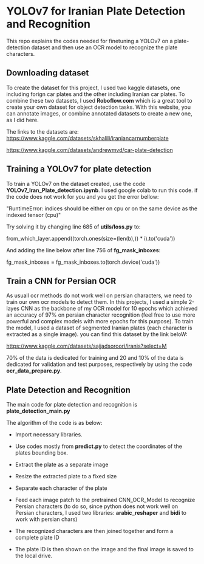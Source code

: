 
# YOLOv7 for Iranian Plate Detection and Recognition

This repo explains the codes needed for finetuning a YOLOv7 on a plate-detection dataset and then use an OCR model to recognize the plate characters.

## Downloading dataset
To create the dataset for this project, I used two kaggle datasets, one including forign car plates and the other including Iranian car plates. To combine these two datasets, I used **Roboflow.com** which is a great tool to create your own dataset for object detection tasks. With this website, you can annotate images, or combine annotated datasets to create a new one, as I did here. 

The links to the datasets are:
https://www.kaggle.com/datasets/skhalili/iraniancarnumberplate

https://www.kaggle.com/datasets/andrewmvd/car-plate-detection

## Training a YOLOv7 for plate detection
To train a YOLOv7 on the dataset created, use the code **YOLOv7_Iran_Plate_detection.ipynb**. I used google colab to run this code. if the code does not work for you and you get the error bellow:

"RuntimeError: indices should be either on cpu or on the same device as the indexed tensor (cpu)"

Try solving it by changing line 685 of **utils/loss.py** to:

from_which_layer.append((torch.ones(size=(len(b),)) * i).to('cuda'))

And adding the line below after line 756 of **fg_mask_inboxes**:

fg_mask_inboxes = fg_mask_inboxes.to(torch.device('cuda'))


## Train a CNN for Persian OCR
As usuall ocr methods do not work well on persian characters, we need to train our own ocr models to detect them. In this projects, I used a simple 2-layes CNN as the backbone of my OCR model for 10 epochs which achieved an accuracy of 97% on persian character recognition (feel free to use more powerful and complex models with more epochs for this purpose). To train the model, I used a dataset of segmented Iranian plates (each character is extracted as a single image). you can find this dataset by the link beloW:


https://www.kaggle.com/datasets/sajjadsoroori/iranis?select=M

70% of the data is dedicated for training and 20 and 10% of the data is dedicated for validation and test purposes, respectively by using the code **ocr_data_prepare.py**. 

## Plate Detection and Recognition
The main code for plate detection and recognition is **plate_detection_main.py**

The algorithm of the code is as below:

- Import necessary libraries. 

- Use codes mostly from **predict.py** to detect the coordinates of the plates bounding box. 

- Extract the plate as a separate image 

- Resize the extracted plate to a fixed size

- Separate each character of the plate

- Feed each image patch to the pretrained CNN_OCR_Model to recognize Persian characters (to do so, since python does not work well on Persian characters, I used two libraries: **arabic_reshaper** and **bidi** to work with persian chars)

- The recognized characters are then joined together and form a complete plate ID

- The plate ID is then shown on the image and the final image is saved to the local drive.


